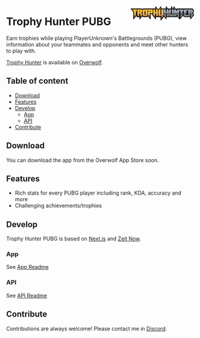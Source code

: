 <a href='https://pubg.th.gl/'><img src="./.github/logo.png" alt="Trophy Hunter" align="right" height="40" /></a>

# Trophy Hunter PUBG

Earn trophies while playing PlayerUnknown's Battlegrounds (PUBG), view information about your teammates and opponents and meet other hunters to play with.

[Trophy Hunter](https://pubg.th.gl/) is available on [Overwolf](https://www.overwolf.com/).

## Table of content

- [Download](#download)
- [Features](#features)
- [Develop](#develop)
  - [App](#app)
  - [API](#api)
- [Contribute](#contribute)

## Download

You can download the app from the Overwolf App Store soon.

## Features

- Rich stats for every PUBG player including rank, KDA, accuracy and more
- Challenging achievements/trophies

## Develop

Trophy Hunter PUBG is based on [Next.js](https://nextjs.org/) and [Zeit Now](https://zeit.co/docs).

### App

See [App Readme](https://github.com/lmachens/trophy-hunter-pubg/tree/master/packages/app)

### API

See [API Readme](https://github.com/lmachens/trophy-hunter-pubg/tree/master/packages/api)

## Contribute

Contributions are always welcome! Please contact me in [Discord](https://discord.gg/8NEYhR).
